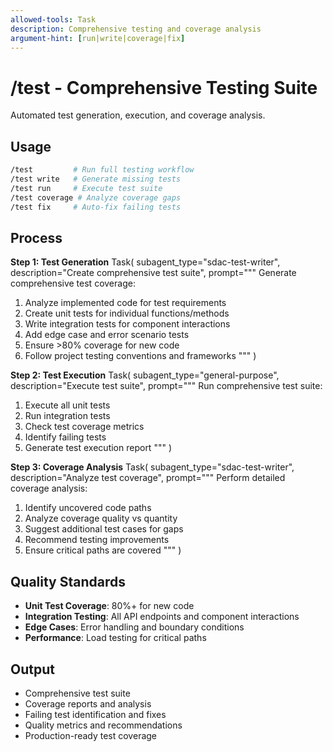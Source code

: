 ```yaml
---
allowed-tools: Task
description: Comprehensive testing and coverage analysis
argument-hint: [run|write|coverage|fix]
---
```


# /test - Comprehensive Testing Suite

Automated test generation, execution, and coverage analysis.

## Usage

```bash
/test         # Run full testing workflow
/test write   # Generate missing tests
/test run     # Execute test suite
/test coverage # Analyze coverage gaps
/test fix     # Auto-fix failing tests
```

## Process

**Step 1: Test Generation**
Task(
  subagent_type="sdac-test-writer",
  description="Create comprehensive test suite",
  prompt="""
Generate comprehensive test coverage:

1. Analyze implemented code for test requirements
2. Create unit tests for individual functions/methods
3. Write integration tests for component interactions
4. Add edge case and error scenario tests
5. Ensure >80% coverage for new code
6. Follow project testing conventions and frameworks
"""
)

**Step 2: Test Execution**
Task(
  subagent_type="general-purpose",
  description="Execute test suite",
  prompt="""
Run comprehensive test suite:

1. Execute all unit tests
2. Run integration tests
3. Check test coverage metrics
4. Identify failing tests
5. Generate test execution report
"""
)

**Step 3: Coverage Analysis**
Task(
  subagent_type="sdac-test-writer",
  description="Analyze test coverage",
  prompt="""
Perform detailed coverage analysis:

1. Identify uncovered code paths
2. Analyze coverage quality vs quantity
3. Suggest additional test cases for gaps
4. Recommend testing improvements
5. Ensure critical paths are covered
"""
)

## Quality Standards

- **Unit Test Coverage**: 80%+ for new code
- **Integration Testing**: All API endpoints and component interactions
- **Edge Cases**: Error handling and boundary conditions
- **Performance**: Load testing for critical paths

## Output

- Comprehensive test suite
- Coverage reports and analysis
- Failing test identification and fixes
- Quality metrics and recommendations
- Production-ready test coverage